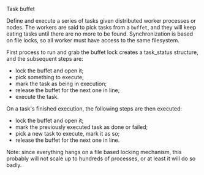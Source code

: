 Task buffet

Define and execute a series of tasks given distributed worker processes or nodes. The workers are said to pick tasks from a `buffet`, and they will keep eating tasks until there are no more to be found. Synchronization is based on file locks, so all worker must have access to the same filesystem.

First process to run and grab the buffet lock creates a task_status
 structure, and the subsequent steps are:

- lock the buffet and open it;
- pick something to execute;
- mark the task as being in execution;
- release the buffet for the next one in line;
- execute the task.

On a task's finished execution, the following steps are then executed:

- lock the buffet and open it;
- mark the previously executed task as done or failed;
- pick a new task to execute, mark it as so;
- release the buffet for the next one in line.

Note: since everything hangs on a file based locking mechanism, this probably
 will not scale up to hundreds of processes, or at least it will do so badly.
